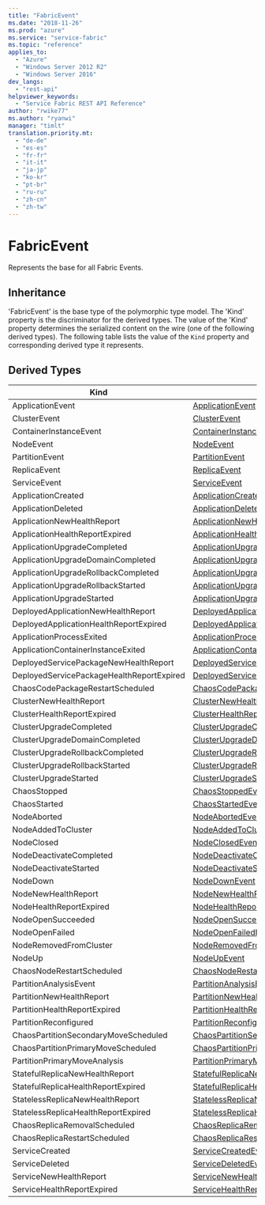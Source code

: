 ```yaml
---
title: "FabricEvent"
ms.date: "2018-11-26"
ms.prod: "azure"
ms.service: "service-fabric"
ms.topic: "reference"
applies_to: 
  - "Azure"
  - "Windows Server 2012 R2"
  - "Windows Server 2016"
dev_langs: 
  - "rest-api"
helpviewer_keywords: 
  - "Service Fabric REST API Reference"
author: "rwike77"
ms.author: "ryanwi"
manager: "timlt"
translation.priority.mt: 
  - "de-de"
  - "es-es"
  - "fr-fr"
  - "it-it"
  - "ja-jp"
  - "ko-kr"
  - "pt-br"
  - "ru-ru"
  - "zh-cn"
  - "zh-tw"
---
```

# FabricEvent

Represents the base for all Fabric Events.
## Inheritance

'FabricEvent' is the base type of the polymorphic type model. The 'Kind' property is the discriminator for the derived types. 
The value of the 'Kind' property determines the serialized content on the wire (one of the following derived types). 
The following table lists the value of the `Kind` property and corresponding derived type it represents.
## Derived Types

| Kind | Derived Type |
| --- | --- | 
| ApplicationEvent | [ApplicationEvent](sfclient-v64-model-applicationevent.md) |
| ClusterEvent | [ClusterEvent](sfclient-v64-model-clusterevent.md) |
| ContainerInstanceEvent | [ContainerInstanceEvent](sfclient-v64-model-containerinstanceevent.md) |
| NodeEvent | [NodeEvent](sfclient-v64-model-nodeevent.md) |
| PartitionEvent | [PartitionEvent](sfclient-v64-model-partitionevent.md) |
| ReplicaEvent | [ReplicaEvent](sfclient-v64-model-replicaevent.md) |
| ServiceEvent | [ServiceEvent](sfclient-v64-model-serviceevent.md) |
| ApplicationCreated | [ApplicationCreatedEvent](sfclient-v64-model-applicationcreatedevent.md) |
| ApplicationDeleted | [ApplicationDeletedEvent](sfclient-v64-model-applicationdeletedevent.md) |
| ApplicationNewHealthReport | [ApplicationNewHealthReportEvent](sfclient-v64-model-applicationnewhealthreportevent.md) |
| ApplicationHealthReportExpired | [ApplicationHealthReportExpiredEvent](sfclient-v64-model-applicationhealthreportexpiredevent.md) |
| ApplicationUpgradeCompleted | [ApplicationUpgradeCompletedEvent](sfclient-v64-model-applicationupgradecompletedevent.md) |
| ApplicationUpgradeDomainCompleted | [ApplicationUpgradeDomainCompletedEvent](sfclient-v64-model-applicationupgradedomaincompletedevent.md) |
| ApplicationUpgradeRollbackCompleted | [ApplicationUpgradeRollbackCompletedEvent](sfclient-v64-model-applicationupgraderollbackcompletedevent.md) |
| ApplicationUpgradeRollbackStarted | [ApplicationUpgradeRollbackStartedEvent](sfclient-v64-model-applicationupgraderollbackstartedevent.md) |
| ApplicationUpgradeStarted | [ApplicationUpgradeStartedEvent](sfclient-v64-model-applicationupgradestartedevent.md) |
| DeployedApplicationNewHealthReport | [DeployedApplicationNewHealthReportEvent](sfclient-v64-model-deployedapplicationnewhealthreportevent.md) |
| DeployedApplicationHealthReportExpired | [DeployedApplicationHealthReportExpiredEvent](sfclient-v64-model-deployedapplicationhealthreportexpiredevent.md) |
| ApplicationProcessExited | [ApplicationProcessExitedEvent](sfclient-v64-model-applicationprocessexitedevent.md) |
| ApplicationContainerInstanceExited | [ApplicationContainerInstanceExitedEvent](sfclient-v64-model-applicationcontainerinstanceexitedevent.md) |
| DeployedServicePackageNewHealthReport | [DeployedServicePackageNewHealthReportEvent](sfclient-v64-model-deployedservicepackagenewhealthreportevent.md) |
| DeployedServicePackageHealthReportExpired | [DeployedServicePackageHealthReportExpiredEvent](sfclient-v64-model-deployedservicepackagehealthreportexpiredevent.md) |
| ChaosCodePackageRestartScheduled | [ChaosCodePackageRestartScheduledEvent](sfclient-v64-model-chaoscodepackagerestartscheduledevent.md) |
| ClusterNewHealthReport | [ClusterNewHealthReportEvent](sfclient-v64-model-clusternewhealthreportevent.md) |
| ClusterHealthReportExpired | [ClusterHealthReportExpiredEvent](sfclient-v64-model-clusterhealthreportexpiredevent.md) |
| ClusterUpgradeCompleted | [ClusterUpgradeCompletedEvent](sfclient-v64-model-clusterupgradecompletedevent.md) |
| ClusterUpgradeDomainCompleted | [ClusterUpgradeDomainCompletedEvent](sfclient-v64-model-clusterupgradedomaincompletedevent.md) |
| ClusterUpgradeRollbackCompleted | [ClusterUpgradeRollbackCompletedEvent](sfclient-v64-model-clusterupgraderollbackcompletedevent.md) |
| ClusterUpgradeRollbackStarted | [ClusterUpgradeRollbackStartedEvent](sfclient-v64-model-clusterupgraderollbackstartedevent.md) |
| ClusterUpgradeStarted | [ClusterUpgradeStartedEvent](sfclient-v64-model-clusterupgradestartedevent.md) |
| ChaosStopped | [ChaosStoppedEvent](sfclient-v64-model-chaosstoppedevent.md) |
| ChaosStarted | [ChaosStartedEvent](sfclient-v64-model-chaosstartedevent.md) |
| NodeAborted | [NodeAbortedEvent](sfclient-v64-model-nodeabortedevent.md) |
| NodeAddedToCluster | [NodeAddedToClusterEvent](sfclient-v64-model-nodeaddedtoclusterevent.md) |
| NodeClosed | [NodeClosedEvent](sfclient-v64-model-nodeclosedevent.md) |
| NodeDeactivateCompleted | [NodeDeactivateCompletedEvent](sfclient-v64-model-nodedeactivatecompletedevent.md) |
| NodeDeactivateStarted | [NodeDeactivateStartedEvent](sfclient-v64-model-nodedeactivatestartedevent.md) |
| NodeDown | [NodeDownEvent](sfclient-v64-model-nodedownevent.md) |
| NodeNewHealthReport | [NodeNewHealthReportEvent](sfclient-v64-model-nodenewhealthreportevent.md) |
| NodeHealthReportExpired | [NodeHealthReportExpiredEvent](sfclient-v64-model-nodehealthreportexpiredevent.md) |
| NodeOpenSucceeded | [NodeOpenSucceededEvent](sfclient-v64-model-nodeopensucceededevent.md) |
| NodeOpenFailed | [NodeOpenFailedEvent](sfclient-v64-model-nodeopenfailedevent.md) |
| NodeRemovedFromCluster | [NodeRemovedFromClusterEvent](sfclient-v64-model-noderemovedfromclusterevent.md) |
| NodeUp | [NodeUpEvent](sfclient-v64-model-nodeupevent.md) |
| ChaosNodeRestartScheduled | [ChaosNodeRestartScheduledEvent](sfclient-v64-model-chaosnoderestartscheduledevent.md) |
| PartitionAnalysisEvent | [PartitionAnalysisEvent](sfclient-v64-model-partitionanalysisevent.md) |
| PartitionNewHealthReport | [PartitionNewHealthReportEvent](sfclient-v64-model-partitionnewhealthreportevent.md) |
| PartitionHealthReportExpired | [PartitionHealthReportExpiredEvent](sfclient-v64-model-partitionhealthreportexpiredevent.md) |
| PartitionReconfigured | [PartitionReconfiguredEvent](sfclient-v64-model-partitionreconfiguredevent.md) |
| ChaosPartitionSecondaryMoveScheduled | [ChaosPartitionSecondaryMoveScheduledEvent](sfclient-v64-model-chaospartitionsecondarymovescheduledevent.md) |
| ChaosPartitionPrimaryMoveScheduled | [ChaosPartitionPrimaryMoveScheduledEvent](sfclient-v64-model-chaospartitionprimarymovescheduledevent.md) |
| PartitionPrimaryMoveAnalysis | [PartitionPrimaryMoveAnalysisEvent](sfclient-v64-model-partitionprimarymoveanalysisevent.md) |
| StatefulReplicaNewHealthReport | [StatefulReplicaNewHealthReportEvent](sfclient-v64-model-statefulreplicanewhealthreportevent.md) |
| StatefulReplicaHealthReportExpired | [StatefulReplicaHealthReportExpiredEvent](sfclient-v64-model-statefulreplicahealthreportexpiredevent.md) |
| StatelessReplicaNewHealthReport | [StatelessReplicaNewHealthReportEvent](sfclient-v64-model-statelessreplicanewhealthreportevent.md) |
| StatelessReplicaHealthReportExpired | [StatelessReplicaHealthReportExpiredEvent](sfclient-v64-model-statelessreplicahealthreportexpiredevent.md) |
| ChaosReplicaRemovalScheduled | [ChaosReplicaRemovalScheduledEvent](sfclient-v64-model-chaosreplicaremovalscheduledevent.md) |
| ChaosReplicaRestartScheduled | [ChaosReplicaRestartScheduledEvent](sfclient-v64-model-chaosreplicarestartscheduledevent.md) |
| ServiceCreated | [ServiceCreatedEvent](sfclient-v64-model-servicecreatedevent.md) |
| ServiceDeleted | [ServiceDeletedEvent](sfclient-v64-model-servicedeletedevent.md) |
| ServiceNewHealthReport | [ServiceNewHealthReportEvent](sfclient-v64-model-servicenewhealthreportevent.md) |
| ServiceHealthReportExpired | [ServiceHealthReportExpiredEvent](sfclient-v64-model-servicehealthreportexpiredevent.md) |

